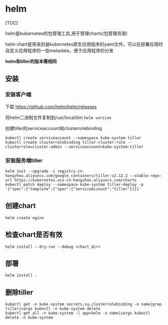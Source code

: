 # helm

[TOC]

helm是kubernetes的包管理工具,用于管理charts(包管理资源)

helm chart是用来封装kubernetes原生应用程序的yaml文件。可以在部署应用时自定义应用程序的一些metadata，便于应用程序的分发

**helm和tiller的版本需相同**

## 安装

### 安装客户端

下载
https://github.com/helm/helm/releases

将helm二进制文件复制到/usr/local/bin
```helm version```

创建tiller的serviceaccount和clusterrolebinding
```
kubectl create serviceaccount --namespace kube-system tiller
kubectl create clusterrolebinding tiller-cluster-rule --clusterrole=cluster-admin --serviceaccount=kube-system:tiller
```

### 安装服务端tiller

```
helm init --upgrade -i registry.cn-hangzhou.aliyuncs.com/google_containers/tiller:v2.12.2 --stable-repo-url https://kubernetes.oss-cn-hangzhou.aliyuncs.com/charts
kubectl patch deploy --namespace kube-system tiller-deploy -p '{"spec":{"template":{"spec":{"serviceAccount":"tiller"}}}}'

```

## 创建chart
```helm create nginx```

## 检查chart是否有效

```helm install --dry-run --debug <chart_dir>```


## 部署
```helm install . ```


## 删除tiller
```
kubectl get -n kube-system secrets,sa,clusterrolebinding -o name|grep tiller|xargs kubectl -n kube-system delete
kubectl get all -n kube-system -l app=helm -o name|xargs kubectl delete -n kube-system
```
